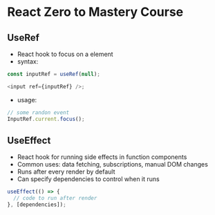 # React Zero to Mastery Course

## UseRef

- React hook to focus on a element
- syntax:

```js
const inputRef = useRef(null);

<input ref={inputRef} />;
```

- usage:

```js
// some randon event
InputRef.current.focus();
```

## UseEffect

- React hook for running side effects in function components
- Common uses: data fetching, subscriptions, manual DOM changes
- Runs after every render by default
- Can specify dependencies to control when it runs

```js
useEffect(() => {
  // code to run after render
}, [dependencies]);
```
